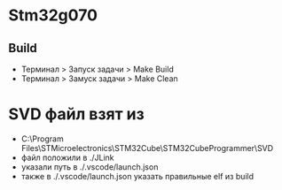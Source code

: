 # Stm32g070

## Build
* Терминал > Запуск задачи > Make Build
* Терминал > Замуск задачи > Make Clean

# SVD файл взят из
* C:\Program Files\STMicroelectronics\STM32Cube\STM32CubeProgrammer\SVD
* файл положили в ./JLink
* указали путь в ./.vscode/launch.json
* также в ./.vscode/launch.json указать правильные elf из build
